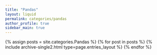 ```yaml
---
title: "Pandas"
layout: liquid
permalink: categories/pandas
author_profile: true
sidebar_main: true
---
```



{% assign posts = site.categories.Pandas %}
{% for post in posts %} {% include archive-single2.html type=page.entries_layout %} {% endfor %}
